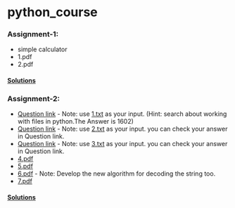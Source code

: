 # python_course

### Assignment-1:
- simple calculator
- 1.pdf
- 2.pdf

#### [Solutions](Assignment_1/solutions/solution.md)

### Assignment-2:
- [Question link](https://adventofcode.com/2021/day/1) - Note: use [1.txt](Assignment_2/1.txt) as your input. (Hint: search about working with files in python.The Answer is 1602) 
- [Question link](https://adventofcode.com/2021/day/2) - Note: use [2.txt](Assignment_2/2.txt) as your input. you can check your answer in Question link.
- [Question link](https://adventofcode.com/2021/day/3) - Note: use [3.txt](Assignment_2/3.txt) as your input. you can check your answer in Question link.
- [4.pdf](Assignment_2/4.pdf)
- [5.pdf](Assignment_2/5.pdf)
- [6.pdf](Assignment_2/6.pdf) - Note: Develop the new algorithm for decoding the string too.
- [7.pdf](Assignment_2/7.pdf)

#### [Solutions](Assignment_1/solutions/solution.md)